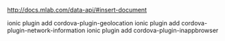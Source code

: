

http://docs.mlab.com/data-api/#insert-document

ionic plugin add cordova-plugin-geolocation
ionic plugin add cordova-plugin-network-information
ionic plugin add cordova-plugin-inappbrowser